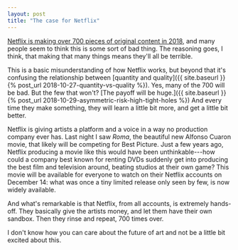 ```yaml
---
layout: post
title: "The case for Netflix"
---
```

[Netflix is making over 700 pieces of original content in 2018](https://variety.com/2018/digital/news/netflix-700-original-series-2018-1202711940/), and many people seem to think this is some sort of bad thing. The reasoning goes, I think, that making that many things means they'll all be terrible.

This is a basic misunderstanding of how Netflix works, but beyond that it's confusing the relationship between [quantity and quality]({{ site.baseurl }}{% post_url 2018-10-27-quantity-vs-quality %}). Yes, many of the 700 will be bad. But the few that won't? [The payoff will be huge.]({{ site.baseurl }}{% post_url 2018-10-29-asymmetric-risk-high-tight-holes %}) And every time they make something, they will learn a little bit more, and get a little bit better.

Netflix is giving artists a platform and a voice in a way no production company ever has. Last night I saw *Roma*, the beautiful new Alfonso Cuaron movie, that likely will be competing for Best Picture. Just a few years ago, Netflix producing a movie like this would have been unthinkable---how could a company best known for renting DVDs suddenly get into producing the best film and television around, beating studios at their own game? This movie will be available for everyone to watch on their Netflix accounts on December 14: what was once a tiny limited release only seen by few, is now widely available.

And what's remarkable is that Netflix, from all accounts, is extremely hands-off. They basically give the artists money, and let them have their own sandbox. Then they rinse and repeat, 700 times over.  

I don't know how you can care about the future of art and not be a little bit excited about this.
